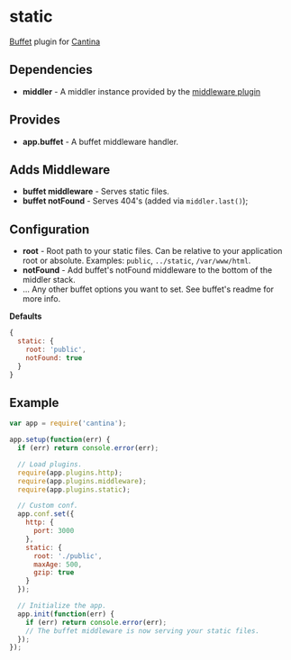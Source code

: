 static
======

[Buffet](https://github.com/carlos8f/node-buffet/) plugin for [Cantina](https://github.com/cantina/cantina)

Dependencies
------------
- **middler** - A middler instance provided by the [middleware plugin](https://github.com/cantina/cantina/tree/1.x/plugins/middleware)

Provides
--------
- **app.buffet** - A buffet middleware handler.

Adds Middleware
---------------
- **buffet middleware** - Serves static files.
- **buffet notFound** - Serves 404's (added via `middler.last()`);

Configuration
-------------
- **root** - Root path to your static files. Can be relative to your application
  root or absolute. Examples: `public`, `../static`, `/var/www/html`.
- **notFound** - Add buffet's notFound middleware to the bottom of the middler stack.
- ... Any other buffet options you want to set. See buffet's readme for more info.

**Defaults**
```js
{
  static: {
    root: 'public',
    notFound: true
  }
}
```

Example
-------
```js
var app = require('cantina');

app.setup(function(err) {
  if (err) return console.error(err);

  // Load plugins.
  require(app.plugins.http);
  require(app.plugins.middleware);
  require(app.plugins.static);

  // Custom conf.
  app.conf.set({
    http: {
      port: 3000
    },
    static: {
      root: './public',
      maxAge: 500,
      gzip: true
    }
  });

  // Initialize the app.
  app.init(function(err) {
    if (err) return console.error(err);
    // The buffet middleware is now serving your static files.
  });
});
```